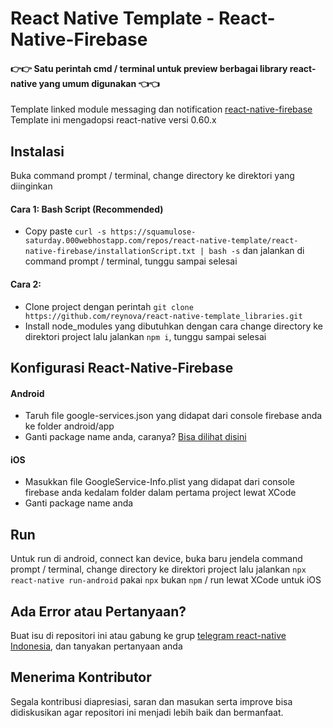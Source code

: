 # React Native Template - React-Native-Firebase #
#### 👉👉 Satu perintah cmd / terminal untuk preview berbagai library react-native yang umum digunakan 👈👈 ####

Template linked module messaging dan notification [react-native-firebase](https://github.com/invertase/react-native-firebase)
Template ini mengadopsi react-native versi 0.60.x

## Instalasi ##

Buka command prompt / terminal, change directory ke direktori yang diinginkan

#### Cara 1: Bash Script (Recommended) ####
- Copy paste ```curl -s https://squamulose-saturday.000webhostapp.com/repos/react-native-template/react-native-firebase/installationScript.txt | bash -s``` dan jalankan di command prompt / terminal, tunggu sampai selesai

#### Cara 2: ####
- Clone project dengan perintah ```git clone https://github.com/reynova/react-native-template_libraries.git```
- Install node_modules yang dibutuhkan dengan cara change directory ke direktori project lalu jalankan ```npm i```, tunggu sampai selesai

## Konfigurasi React-Native-Firebase ##

#### Android ####
- Taruh file google-services.json yang didapat dari console firebase anda ke folder android/app
- Ganti package name anda, caranya? [Bisa dilihat disini](https://stackoverflow.com/questions/37389905/change-package-name-for-android-in-react-native)

#### iOS ####
- Masukkan file GoogleService-Info.plist yang didapat dari console firebase anda kedalam folder dalam pertama project lewat XCode
- Ganti package name anda

## Run ##

Untuk run di android, connect kan device, buka baru jendela command prompt / terminal, change directory ke direktori project lalu jalankan ```npx react-native run-android``` pakai ```npx``` bukan ```npm``` / run lewat XCode untuk iOS

## Ada Error atau Pertanyaan? ##

Buat isu di repositori ini atau gabung ke grup [telegram react-native Indonesia](https://t.me/reactnative_id), dan tanyakan pertanyaan anda

## Menerima Kontributor ##

Segala kontribusi diapresiasi, saran dan masukan serta improve bisa didiskusikan agar repositori ini menjadi lebih baik dan bermanfaat.